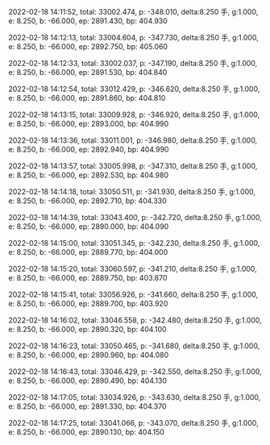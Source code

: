 2022-02-18 14:11:52, total: 33002.474, p: -348.010, delta:8.250 手, g:1.000, e: 8.250, b: -66.000, ep: 2891.430, bp: 404.930

2022-02-18 14:12:13, total: 33004.604, p: -347.730, delta:8.250 手, g:1.000, e: 8.250, b: -66.000, ep: 2892.750, bp: 405.060

2022-02-18 14:12:33, total: 33002.037, p: -347.190, delta:8.250 手, g:1.000, e: 8.250, b: -66.000, ep: 2891.530, bp: 404.840

2022-02-18 14:12:54, total: 33012.429, p: -346.620, delta:8.250 手, g:1.000, e: 8.250, b: -66.000, ep: 2891.860, bp: 404.810

2022-02-18 14:13:15, total: 33009.928, p: -346.920, delta:8.250 手, g:1.000, e: 8.250, b: -66.000, ep: 2893.000, bp: 404.990

2022-02-18 14:13:36, total: 33011.001, p: -346.980, delta:8.250 手, g:1.000, e: 8.250, b: -66.000, ep: 2892.940, bp: 404.990

2022-02-18 14:13:57, total: 33005.998, p: -347.310, delta:8.250 手, g:1.000, e: 8.250, b: -66.000, ep: 2892.530, bp: 404.980

2022-02-18 14:14:18, total: 33050.511, p: -341.930, delta:8.250 手, g:1.000, e: 8.250, b: -66.000, ep: 2892.710, bp: 404.330

2022-02-18 14:14:39, total: 33043.400, p: -342.720, delta:8.250 手, g:1.000, e: 8.250, b: -66.000, ep: 2890.000, bp: 404.090

2022-02-18 14:15:00, total: 33051.345, p: -342.230, delta:8.250 手, g:1.000, e: 8.250, b: -66.000, ep: 2889.770, bp: 404.000

2022-02-18 14:15:20, total: 33060.597, p: -341.210, delta:8.250 手, g:1.000, e: 8.250, b: -66.000, ep: 2889.750, bp: 403.870

2022-02-18 14:15:41, total: 33056.926, p: -341.660, delta:8.250 手, g:1.000, e: 8.250, b: -66.000, ep: 2889.700, bp: 403.920

2022-02-18 14:16:02, total: 33046.558, p: -342.480, delta:8.250 手, g:1.000, e: 8.250, b: -66.000, ep: 2890.320, bp: 404.100

2022-02-18 14:16:23, total: 33050.465, p: -341.680, delta:8.250 手, g:1.000, e: 8.250, b: -66.000, ep: 2890.960, bp: 404.080

2022-02-18 14:16:43, total: 33046.429, p: -342.550, delta:8.250 手, g:1.000, e: 8.250, b: -66.000, ep: 2890.490, bp: 404.130

2022-02-18 14:17:05, total: 33034.926, p: -343.630, delta:8.250 手, g:1.000, e: 8.250, b: -66.000, ep: 2891.330, bp: 404.370

2022-02-18 14:17:25, total: 33041.066, p: -343.070, delta:8.250 手, g:1.000, e: 8.250, b: -66.000, ep: 2890.130, bp: 404.150